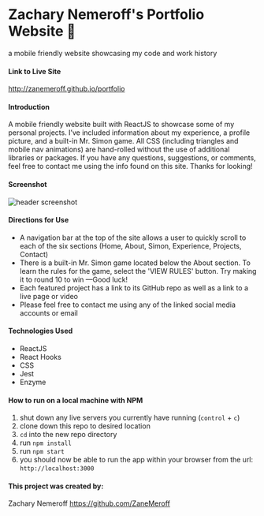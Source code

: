 # Zachary Nemeroff's Portfolio Website 🚀
a mobile friendly website showcasing my code and work history

#### Link to Live Site
http://zanemeroff.github.io/portfolio

#### Introduction
A mobile friendly website built with ReactJS to showcase some of my personal projects. I’ve included information about my experience, a profile picture, and a built-in Mr. Simon game. All CSS (including triangles and mobile nav animations) are hand-rolled without the use of additional libraries or packages. If you have any questions, suggestions, or comments, feel free to contact me using the info found on this site. Thanks for looking!

#### Screenshot
![header screenshot](https://user-images.githubusercontent.com/53405028/102726032-94b21500-42d8-11eb-8f14-a4e07ec166ad.png)

#### Directions for Use
- A navigation bar at the top of the site allows a user to quickly scroll to each of the six sections (Home, About, Simon, Experience, Projects, Contact)
- There is a built-in Mr. Simon game located below the About section. To learn the rules for the game, select the 'VIEW RULES' button. Try making it to round 10 to win —Good luck!
- Each featured project has a link to its GitHub repo as well as a link to a live page or video
- Please feel free to contact me using any of the linked social media accounts or email

#### Technologies Used
- ReactJS
- React Hooks
- CSS
- Jest
- Enzyme

#### How to run on a local machine with NPM
1. shut down any live servers you currently have running (`control` + `c`)
2. clone down this repo to desired location
3. `cd` into the new repo directory
4. run `npm install`
5. run `npm start`
6. you should now be able to run the app within your browser from the url: `http://localhost:3000`

#### This project was created by:
Zachary Nemeroff https://github.com/ZaneMeroff
